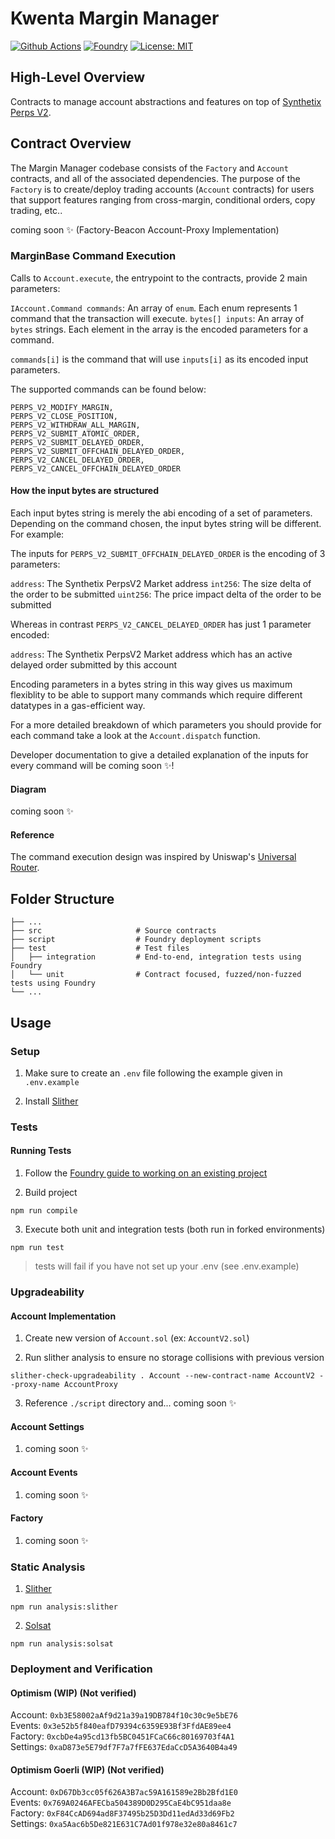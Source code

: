 # Kwenta Margin Manager

[![Github Actions][gha-badge]][gha]
[![Foundry][foundry-badge]][foundry]
[![License: MIT][license-badge]][license]

[gha]: https://github.com/Kwenta/margin-manager/actions
[gha-badge]: https://github.com/Kwenta/margin-manager/actions/workflows/test.yml/badge.svg
[foundry]: https://getfoundry.sh/
[foundry-badge]: https://img.shields.io/badge/Built%20with-Foundry-FFDB1C.svg
[license]: https://opensource.org/licenses/MIT
[license-badge]: https://img.shields.io/badge/License-MIT-blue.svg

## High-Level Overview

Contracts to manage account abstractions and features on top of [Synthetix Perps V2](https://github.com/Synthetixio/synthetix/blob/develop/contracts/PerpsV2Market.sol).

## Contract Overview

The Margin Manager codebase consists of the `Factory` and `Account` contracts, and all of the associated dependencies. The purpose of the `Factory` is to create/deploy trading accounts (`Account` contracts) for users that support features ranging from cross-margin, conditional orders, copy trading, etc..

coming soon ✨ (Factory-Beacon Account-Proxy Implementation)

### MarginBase Command Execution

Calls to `Account.execute`, the entrypoint to the contracts, provide 2 main parameters:

`IAccount.Command commands`: An array of `enum`. Each enum represents 1 command that the transaction will execute.
`bytes[] inputs`: An array of `bytes` strings. Each element in the array is the encoded parameters for a command.

`commands[i]` is the command that will use `inputs[i]` as its encoded input parameters.

The supported commands can be found below:

```
PERPS_V2_MODIFY_MARGIN,
PERPS_V2_CLOSE_POSITION,
PERPS_V2_WITHDRAW_ALL_MARGIN,
PERPS_V2_SUBMIT_ATOMIC_ORDER,
PERPS_V2_SUBMIT_DELAYED_ORDER,
PERPS_V2_SUBMIT_OFFCHAIN_DELAYED_ORDER,
PERPS_V2_CANCEL_DELAYED_ORDER,
PERPS_V2_CANCEL_OFFCHAIN_DELAYED_ORDER
```

#### How the input bytes are structured

Each input bytes string is merely the abi encoding of a set of parameters. Depending on the command chosen, the input bytes string will be different. For example:

The inputs for `PERPS_V2_SUBMIT_OFFCHAIN_DELAYED_ORDER` is the encoding of 3 parameters:

`address`: The Synthetix PerpsV2 Market address
`int256`: The size delta of the order to be submitted
`uint256`: The price impact delta of the order to be submitted

Whereas in contrast `PERPS_V2_CANCEL_DELAYED_ORDER` has just 1 parameter encoded:

`address`: The Synthetix PerpsV2 Market address which has an active delayed order submitted by this account

Encoding parameters in a bytes string in this way gives us maximum flexiblity to be able to support many commands which require different datatypes in a gas-efficient way.

For a more detailed breakdown of which parameters you should provide for each command take a look at the `Account.dispatch` function.

Developer documentation to give a detailed explanation of the inputs for every command will be coming soon ✨!

#### Diagram

coming soon ✨

#### Reference

The command execution design was inspired by Uniswap's [Universal Router](https://github.com/Uniswap/universal-router).

## Folder Structure

    ├── ...
    ├── src                     # Source contracts
    ├── script                  # Foundry deployment scripts
    ├── test                    # Test files
    │   ├── integration         # End-to-end, integration tests using Foundry
    │   └── unit                # Contract focused, fuzzed/non-fuzzed tests using Foundry
    └── ...

## Usage

### Setup

1. Make sure to create an `.env` file following the example given in `.env.example`

2. Install [Slither](https://github.com/crytic/slither#how-to-install)

### Tests

#### Running Tests

1. Follow the [Foundry guide to working on an existing project](https://book.getfoundry.sh/projects/working-on-an-existing-project.html)

2. Build project

```
npm run compile
```

3. Execute both unit and integration tests (both run in forked environments)

```
npm run test
```

> tests will fail if you have not set up your .env (see .env.example)

### Upgradeability

#### Account Implementation

1. Create new version of `Account.sol` (ex: `AccountV2.sol`)

2. Run slither analysis to ensure no storage collisions with previous version

```
slither-check-upgradeability . Account --new-contract-name AccountV2 --proxy-name AccountProxy
```

3. Reference `./script` directory and... coming soon ✨

#### Account Settings

1. coming soon ✨

#### Account Events

1. coming soon ✨

#### Factory

1. coming soon ✨

### Static Analysis

1. [Slither](https://github.com/crytic/slither)
```
npm run analysis:slither
```

2. [Solsat](https://github.com/0xKitsune/solstat)
```
npm run analysis:solsat
```

### Deployment and Verification

#### Optimism (WIP) (Not verified)
Account: `0xb3E58002aAf9d21a39a19DB784f10c30c9e5bE76` <br>
Events: `0x3e52b5f840eafD79394c6359E93Bf3FfdAE89ee4` <br>
Factory: `0xcbDe4a95cd13fb5BC0451FCaC66c80169703f4A1` <br>
Settings: `0xaD873e5E79df7F7a7fFE637EdaCcD5A3640B4a49` <br>
#### Optimism Goerli (WIP) (Not verified)
Account: `0xD67Db3cc05f626A3B7ac59A161589e2Bb2Bfd1E0` <br>
Events: `0x769A0246AFECba504389D0D295CaE4bC951daa8e` <br>
Factory: `0xF84CcAD694ad8F37495b25D3Dd11edAd33d69Fb2` <br>
Settings: `0xa5Aac6b5De821E631C7Ad01f978e32e80a8461c7` <br>

